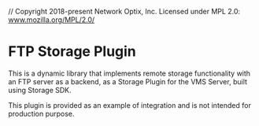 // Copyright 2018-present Network Optix, Inc. Licensed under MPL 2.0: www.mozilla.org/MPL/2.0/

# FTP Storage Plugin

This is a dynamic library that implements remote storage functionality with an FTP server as a
backend, as a Storage Plugin for the VMS Server, built using Storage SDK.

This plugin is provided as an example of integration and is not intended for production purpose.
